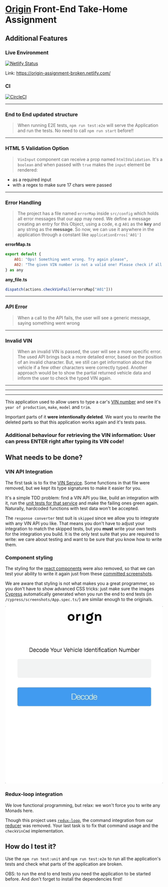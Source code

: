 # [Origin](http://useorigin.com) Front-End Take-Home Assignment

## Additional Features

### Live Environment

[![Netlify Status](https://api.netlify.com/api/v1/badges/32967cec-43b2-45b9-b727-ab6c72e7c8e0/deploy-status)](https://app.netlify.com/sites/origin-assignment-broken/deploys)

Link: https://origin-assignment-broken.netlify.com/

### CI

[![CircleCI](https://circleci.com/gh/mariobrusarosco/origin/tree/master.svg?style=svg&circle-token=307797a6765c612ebe4becc6156125a763f8031b)](https://circleci.com/gh/mariobrusarosco/origin/tree/master)

----
### End to End updated structure

> When running E2E tests, `npm run test:e2e` will serve the Application and run the tests. No need to call `npm run start` before!!

---
### HTML 5 Validation Option

> `VinInput` component can receive a prop named `html5Validation`. It's a `boolean` and when passed with `true` makes the `input` element be rendered:

* as a required input
* with a regex to make sure 17 chars were passed

---
### Error Handling

> The project has a file named `errorMap` inside `src/config` which holds all error messages that our app may need. We define a message creating an entry for this Object, using a code, e.g `A01` as the **key** and any string as the **message**. So now, we can use it anywhere in the application through a constant like `applicationErros['A01']`


**errorMap.ts**
```javascript
export default {
    A01: "Ops! Something went wrong. Try again please",
    A02: "The given VIN number is not a valid one! Please check if all characters were correctly passed"
} as any

```
**any_file.ts**

```javascript
dispatch(actions.checkVinFail(errorsMap["A01"]))
```
---
### API Error
> When a call to the API fails, the user will see a generic message, saying something went wrong
---
### Invalid VIN
> When an invalid VIN is passed, the user will see a more specific error. The used API brings back a more detailed error, based on the position of an invalid character. But, we still can get information about the vehicle if a few other characters were correctly typed. Another approach would be to show the partial returned vehicle data and inform the user to check the typed VIN again.


---
---
---


This application used to allow users to type a car's [VIN number](https://www.autocheck.com/vehiclehistory/autocheck/en/vinbasics) and see it's `year of production`, `make`, `model` and `trim`.

Important parts of it **were intentionally deleted**. We want you to rewrite the deleted parts so that this application works again and it's tests pass.

### Additional behaviour for retrieving the VIN information: User can press ENTER right after typing its VIN code!

## What needs to be done?

### VIN API Integration

The first task is to fix the [VIN Service](src/services/vinService.ts). Some functions in that file were removed, but we kept its type signatures to make it easier for you.

It's a simple TDD problem: find a VIN API you like, build an integration with it, run the [unit tests for that service](src/services/vinService.spec.ts) and make the failing ones green again. Naturally, hardcoded functions with test data won't be accepted.

The `response converter` test suit is `skipped` since we allow you to integrate with any VIN API you like. That means you don't have to adjust your integration to match the skipped tests, but you **must** write your own tests for the integration you build. It is the only test suite that you are required to write: we care about testing and want to be sure that you know how to write them.

### Component styling

The styling for the [react components](src/components) were also removed, so that we can test your ability to write it again just from these [committed screenshots](screenshots).

We are aware that styling is not what makes you a great programmer, so you don't have to show advanced CSS tricks: just make sure the images [Cypress](https://www.cypress.io/) automatically generated when you run the end to end tests (in `/cypress/screenshots/App.spec.ts/`) are similar enough to the originals.

![Fetched data](screenshots/recording.gif)

### Redux-loop integration

We love functional programming, but relax: we won't force you to write any Monads here.

Though this project uses [`redux-loop`](https://github.com/redux-loop/redux-loop), the command integration from our [reducer](src/store/index.ts) was removed. Your last task is to fix that command usage and the `checkVinCmd` implementation.

## How do I test it?

Use the `npm run test:unit` and `npm run test:e2e` to run all the application's tests and check what parts of the application are broken.

OBS: to run the end to end tests you need the application to be started before. And don't forget to install the dependencies first!
